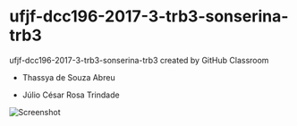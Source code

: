 # ufjf-dcc196-2017-3-trb3-sonserina-trb3
ufjf-dcc196-2017-3-trb3-sonserina-trb3 created by GitHub Classroom

- Thassya de Souza Abreu

- Júlio César Rosa Trindade


![Screenshot](https://lh3.googleusercontent.com/dLTrTXvw3hhRIa16l2Lgsayt9beH18xkQPp0nlBdPMixQQSkLIn422WAFB3eDdwlpj5gaYagiWkjau5Zh7fzhIKY0a0RF03HGA0S-A=x0-y0-z0 "Diagrama de Classes")
